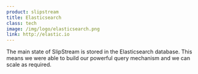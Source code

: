 ```yaml
---
product: slipstream
title: Elasticsearch
class: tech
image: /img/logo/elasticsearch.png
link: http://elastic.io
---
```


The main state of SlipStream is stored in the Elasticsearch database. This means we were able to build our powerful query mechanism and we can scale as required. 
